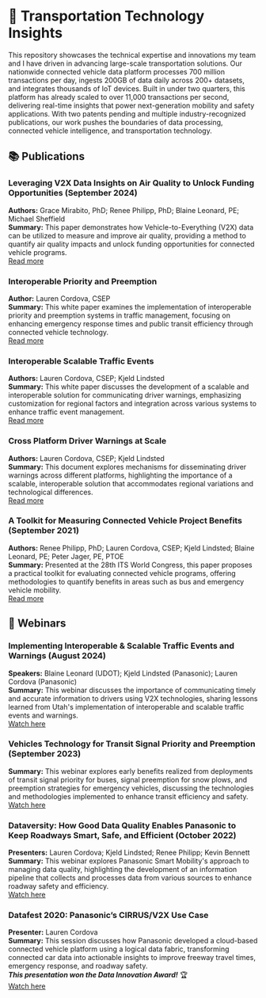 # 🚗 Transportation Technology Insights

This repository showcases the technical expertise and innovations my team and I have driven in advancing large-scale transportation solutions. Our nationwide connected vehicle data platform processes 700 million transactions per day, ingests 200GB of data daily across 200+ datasets, and integrates thousands of IoT devices. Built in under two quarters, this platform has already scaled to over 11,000 transactions per second, delivering real-time insights that power next-generation mobility and safety applications. With two patents pending and multiple industry-recognized publications, our work pushes the boundaries of data processing, connected vehicle intelligence, and transportation technology.

## 📚 Publications

### Leveraging V2X Data Insights on Air Quality to Unlock Funding Opportunities (September 2024)
**Authors:** Grace Mirabito, PhD; Renee Philipp, PhD; Blaine Leonard, PE; Michael Sheffield  
**Summary:** This paper demonstrates how Vehicle-to-Everything (V2X) data can be utilized to measure and improve air quality, providing a method to quantify air quality impacts and unlock funding opportunities for connected vehicle programs.  
[Read more](https://43645300.fs1.hubspotusercontent-na1.net/hubfs/43645300/SMO%20-%20Panasonic%20Smart%20Mobility/PDFs/V2X%20Insights%20on%20Air%20Quality%20to%20Unlock%20Funding_FINAL.pdf)

### Interoperable Priority and Preemption
**Author:** Lauren Cordova, CSEP  
**Summary:** This white paper examines the implementation of interoperable priority and preemption systems in traffic management, focusing on enhancing emergency response times and public transit efficiency through connected vehicle technology.  
[Read more](https://43645300.fs1.hubspotusercontent-na1.net/hubfs/43645300/SMO%20-%20Panasonic%20Smart%20Mobility/PDFs/Interoperable%20Priority%20and%20Preemption/Panasonic-Interoperable-Priority-and-Preemption_FINAL.pdf)

### Interoperable Scalable Traffic Events
**Authors:** Lauren Cordova, CSEP; Kjeld Lindsted  
**Summary:** This white paper discusses the development of a scalable and interoperable solution for communicating driver warnings, emphasizing customization for regional factors and integration across various systems to enhance traffic event management.  
[Read more](https://43645300.fs1.hubspotusercontent-na1.net/hubfs/43645300/SMO%20-%20Panasonic%20Smart%20Mobility/PDFs/Interoperable%20Scalable%20Traffic%20Events_FINAL.pdf)

### Cross Platform Driver Warnings at Scale
**Authors:** Lauren Cordova, CSEP; Kjeld Lindsted  
**Summary:** This document explores mechanisms for disseminating driver warnings across different platforms, highlighting the importance of a scalable, interoperable solution that accommodates regional variations and technological differences.  
[Read more](https://43645300.fs1.hubspotusercontent-na1.net/hubfs/43645300/SMO%20-%20Panasonic%20Smart%20Mobility/PDFs/Cross%20Platform%20Driver%20Warnings%20at%20Scale/Cross%20Platform%20Driver%20Warnings_FINAL.pdf)

### A Toolkit for Measuring Connected Vehicle Project Benefits (September 2021)
**Authors:** Renee Philipp, PhD; Lauren Cordova, CSEP; Kjeld Lindsted; Blaine Leonard, PE; Peter Jager, PE, PTOE  
**Summary:** Presented at the 28th ITS World Congress, this paper proposes a practical toolkit for evaluating connected vehicle programs, offering methodologies to quantify benefits in areas such as bus and emergency vehicle mobility.  
[Read more](https://43645300.fs1.hubspotusercontent-na1.net/hubfs/43645300/SMO%20-%20Panasonic%20Smart%20Mobility/PDFs/A%20Toolkit%20for%20Measuring%20Connected%20Vehicle%20Project%20Benefits_FINAL.pdf)

## 🎥 Webinars

### Implementing Interoperable & Scalable Traffic Events and Warnings (August 2024)
**Speakers:** Blaine Leonard (UDOT); Kjeld Lindsted (Panasonic); Lauren Cordova (Panasonic)  
**Summary:** This webinar discusses the importance of communicating timely and accurate information to drivers using V2X technologies, sharing lessons learned from Utah's implementation of interoperable and scalable traffic events and warnings.  
[Watch here](https://itsa.org/event/implementing-interoperable-scalable-traffic-events-and-warnings/)

### Vehicles Technology for Transit Signal Priority and Preemption (September 2023)
**Summary:** This webinar explores early benefits realized from deployments of transit signal priority for buses, signal preemption for snow plows, and preemption strategies for emergency vehicles, discussing the technologies and methodologies implemented to enhance transit efficiency and safety.  
[Watch here](https://youtu.be/gmpbPlay0G0)

### Dataversity: How Good Data Quality Enables Panasonic to Keep Roadways Smart, Safe, and Efficient (October 2022)
**Presenters:** Lauren Cordova; Kjeld Lindsted; Renee Philipp; Kevin Bennett  
**Summary:** This webinar explores Panasonic Smart Mobility's approach to managing data quality, highlighting the development of an information pipeline that collects and processes data from various sources to enhance roadway safety and efficiency.  
[Watch here](https://www.dataversity.net/webinar-how-good-data-quality-enables-panasonic-to-keep-roadways-smart-safe-and-efficient/)

### Datafest 2020: Panasonic’s CIRRUS/V2X Use Case​
**Presenter:** Lauren Cordova  
**Summary:** This session discusses how Panasonic developed a cloud-based connected vehicle platform using a logical data fabric, transforming connected car data into actionable insights to improve freeway travel times, emergency response, and roadway safety.  
***This presentation won the Data Innovation Award!*** 🏆  
[Watch here](https://www.denododatafest.com/session/denodo-data-innovation-award-customer-use-case-competition-7)
